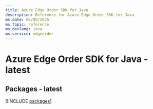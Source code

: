 ```yaml
---
title: Azure Edge Order SDK for Java
description: Reference for Azure Edge Order SDK for Java
ms.date: 06/05/2025
ms.topic: reference
ms.devlang: java
ms.service: edgeorder
---
```

# Azure Edge Order SDK for Java - latest
## Packages - latest
[!INCLUDE [packages](edge-order-index.md)]
